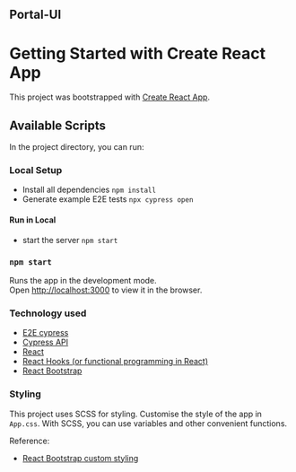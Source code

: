 ## Portal-UI

# Getting Started with Create React App

This project was bootstrapped with [Create React App](https://github.com/facebook/create-react-app).

## Available Scripts

In the project directory, you can run:

### Local Setup

- Install all dependencies `npm install`
- Generate example E2E tests `npx cypress open`

#### Run in Local

- start the server `npm start`

### `npm start`

Runs the app in the development mode.\
Open [http://localhost:3000](http://localhost:3000) to view it in the browser.

### Technology used

- [E2E cypress](https://www.cypress.io/)
- [Cypress API](https://docs.cypress.io/api/commands/contains#Syntax)
- [React](https://reactjs.org/)
- [React Hooks (or functional programming in React)](https://reactjs.org/docs/hooks-intro.html)
- [React Bootstrap](https://react-bootstrap.github.io/)

### Styling

This project uses SCSS for styling. Customise the style of the app in `App.css`.
With SCSS, you can use variables and other convenient functions.

Reference:

- [React Bootstrap custom styling](https://react-bootstrap.github.io/getting-started/introduction/#customize-bootstrap)
